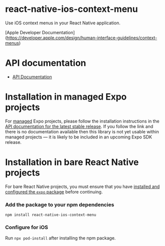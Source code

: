 # react-native-ios-context-menu

Use iOS context menus in your React Native application.

[Apple Developer Documentation] (https://developer.apple.com/design/human-interface-guidelines/context-menus)

# API documentation

- [API Documentation](https://hadimodarres.github.io/react-native-ios-context-menu)

# Installation in managed Expo projects

For [managed](https://docs.expo.dev/archive/managed-vs-bare/) Expo projects, please follow the installation instructions in the [API documentation for the latest stable release](#api-documentation). If you follow the link and there is no documentation available then this library is not yet usable within managed projects &mdash; it is likely to be included in an upcoming Expo SDK release.

# Installation in bare React Native projects

For bare React Native projects, you must ensure that you have [installed and configured the `expo` package](https://docs.expo.dev/bare/installing-expo-modules/) before continuing.

### Add the package to your npm dependencies

```
npm install react-native-ios-context-menu
```

### Configure for iOS

Run `npx pod-install` after installing the npm package.

